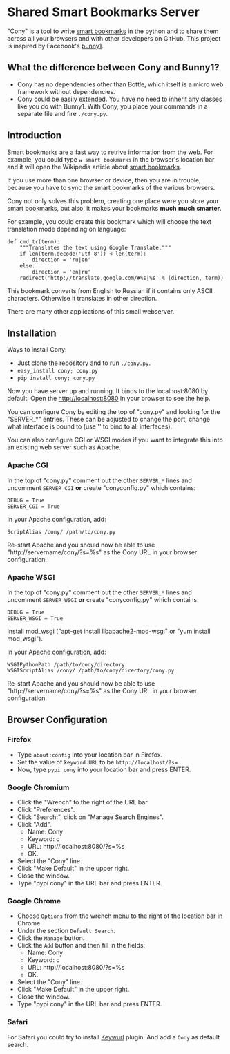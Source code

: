 Shared Smart Bookmarks Server
=============================

"Cony" is a tool to write [smart bookmarks][smart-bm] in the python and
to share them across all your browsers and with other developers
on GitHub. This project is inspired by Facebook's [bunny1][].

What the difference between Cony and Bunny1?
--------------------------------------------

* Cony has no dependencies other than Bottle, which itself is a
  micro web framework without dependencies.
* Cony could be easily extended. You have no need to inherit any classes like
  you do with Bunny1. With Cony, you place your commands in a separate
  file and fire `./cony.py`.

Introduction
------------

Smart bookmarks are a fast way to retrive information from the web.
For example, you could type `w smart bookmarks` in the browser's
location bar and it will open the Wikipedia article about
[smart bookmarks][smart-bm].

If you use more than one browser or device, then you are in trouble,
because you have to sync the smart bookmarks of the various browsers.

Cony not only solves this problem, creating one place were you store your
smart bookmarks, but also, it makes your bookmarks **much** **much**
**smarter**.

For example, you could create this bookmark which will choose the
text translation mode depending on language:

    def cmd_tr(term):
        """Translates the text using Google Translate."""
        if len(term.decode('utf-8')) < len(term):
            direction = 'ru|en'
        else:
            direction = 'en|ru'
        redirect('http://translate.google.com/#%s|%s' % (direction, term))

This bookmark converts from English to Russian if it contains only ASCII
characters.  Otherwise it translates in other direction.

There are many other applications of this small webserver.


Installation
------------

Ways to install Cony:

* Just clone the repository and to run `./cony.py`.
* `easy_install cony; cony.py`
* `pip install cony; cony.py`

Now you have server up and running. It binds to the localhost:8080 by
default. Open the <http://localhost:8080> in your browser to see the help.

You can configure Cony by editing the top of "cony.py" and looking for the
"SERVER_*" entries.  These can be adjusted to change the port, change what
interface is bound to (use '' to bind to all interfaces).

You can also configure CGI or WSGI modes if you want to integrate this into
an existing web server such as Apache.

### Apache CGI

In the top of "cony.py" comment out the other `SERVER_*` lines and
uncomment `SERVER_CGI` **or** create "conyconfig.py" which contains:

    DEBUG = True
    SERVER_CGI = True

In your Apache configuration, add:

    ScriptAlias /cony/ /path/to/cony.py

Re-start Apache and you should now be able to use
"http://servername/cony/?s=%s" as the Cony URL in your browser
configuration.

### Apache WSGI

In the top of "cony.py" comment out the other `SERVER_*` lines and
uncomment `SERVER_WSGI` **or** create "conyconfig.py" which contains:

    DEBUG = True
    SERVER_WSGI = True

Install mod_wsgi ("apt-get install libapache2-mod-wsgi" or "yum install
mod_wsgi").

In your Apache configuration, add:

    WSGIPythonPath /path/to/cony/directory
    WSGIScriptAlias /cony/ /path/to/cony/directory/cony.py

Re-start Apache and you should now be able to use
"http://servername/cony/?s=%s" as the Cony URL in your browser
configuration.

Browser Configuration
---------------------

### Firefox

* Type `about:config` into your location bar in Firefox.
* Set the value of `keyword.URL` to be `http://localhost/?s=`
* Now, type `pypi cony` into your location bar and press ENTER.

### Google Chromium

* Click the "Wrench" to the right of the URL bar.
* Click "Preferences".
* Click "Search:", click on "Manage Search Engines".
* Click "Add".
   * Name: Cony
   * Keyword: c
   * URL: http://localhost:8080/?s=%s
   * OK.
* Select the "Cony" line.
* Click "Make Default" in the upper right.
* Close the window.
* Type "pypi cony" in the URL bar and press ENTER.


### Google Chrome

* Choose `Options` from the wrench menu to the right of the
location bar in Chrome.
* Under the section `Default Search`.
* Click the `Manage` button.
* Click the `Add` button and then fill in the fields:
   * Name: Cony
   * Keyword: c
   * URL: http://localhost:8080/?s=%s
   * OK.
* Select the "Cony" line.
* Click "Make Default" in the upper right.
* Close the window.
* Type "pypi cony" in the URL bar and press ENTER.

### Safari

For Safari you could try to install [Keywurl][] plugin. And add a `Cony`
as default search.


[smart-bm]: http://en.wikipedia.org/wiki/Smart_bookmark
[bunny1]: https://github.com/facebook/bunny1
[Keywurl]: http://alexstaubo.github.com/keywurl/
